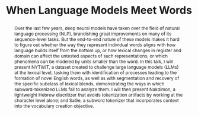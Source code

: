 ---
anchor: 2023-09-27-yuval-pinter
title: When Language Models Meet Words
abstract: Over the last few years, deep neural models have taken over the field of natural language processing (NLP), brandishing great improvements on many of its sequence-level tasks. But the end-to-end nature of these models makes it hard to figure out whether the way they represent individual words aligns with how language builds itself from the bottom up, or how lexical changes in register and domain can affect the untested aspects of such representations, or which phenomena can be modeled by units smaller than the word. In this talk, I will present NYTWIT, a dataset created to challenge large language models (LLMs) at the lexical level, tasking them with identification of processes leading to the formation of novel English words, as well as with segmentation and recovery of the specific subclass of lexical blends, demonstrating the ways in which subword-tokenized LLMs fail to analyze them. I will then present Nakdimon, a lightweight Hebrew diacritizer that avoids tokenization artifacts by working at the character level alone; and SaGe, a subword tokenizer that incorporates context into the vocabulary creation objective.
speaker: Dr. Yuval Pinter<br/>
    Senior Lecturer at the Department of Computer Science of Ben-Gurion University
bio: Yuval Pinter is a Senior Lecturer in the Department of Computer Science at Ben-Gurion University of the Negev, focusing on natural language processing as PI of the MeLeL lab. Yuval got his PhD at the Georgia Institute of Technology School of Interactive Computing as a Bloomberg Data Science PhD Fellow. Prior to this, he worked as a Research Engineer at Yahoo Labs and as a Computational Linguist at Ginger Software, and obtained an MA in Linguistics and a BSc in CS and Mathematics, both from Tel Aviv University. Yuval blogs (in Hebrew) about language matters on Dagesh Kal.
website: https://www.yuvalpinter.com
time: September 27, 2023; 11:00–12:00
location: Department of Computer Science (Celestijnlaan 200A) -- Java (room 5.152)
#roomfinder: https://www.lmu.de/raumfinder/#/building/bw0000/map?room=000000116_
img: https://avatars.githubusercontent.com/u/6660928?v=4
#imgalt: Portrait of Saif Mohammad
imgside: right
---